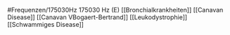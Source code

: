 #Frequenzen/175030Hz
175030 Hz (E)
[[Bronchialkrankheiten]]
[[Canavan Disease]]
[[Canavan VBogaert-Bertrand]]
[[Leukodystrophie]]
[[Schwammiges Disease]]